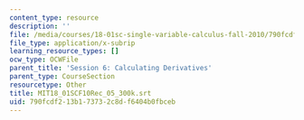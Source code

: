 ```yaml
---
content_type: resource
description: ''
file: /media/courses/18-01sc-single-variable-calculus-fall-2010/790fcdf213b173732c8df6404b0fbceb_MIT18_01SCF10Rec_05_300k.srt
file_type: application/x-subrip
learning_resource_types: []
ocw_type: OCWFile
parent_title: 'Session 6: Calculating Derivatives'
parent_type: CourseSection
resourcetype: Other
title: MIT18_01SCF10Rec_05_300k.srt
uid: 790fcdf2-13b1-7373-2c8d-f6404b0fbceb
---
```

